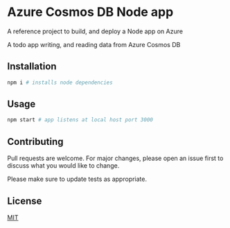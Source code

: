 # Azure Cosmos DB Node app

A reference project to build, and deploy a Node app on Azure

A todo app writing, and reading data from Azure Cosmos DB

## Installation

```bash
npm i # installs node dependencies
```

## Usage

```bash
npm start # app listens at local host port 3000
```

## Contributing

Pull requests are welcome. For major changes, please open an issue first to discuss what you would like to change.

Please make sure to update tests as appropriate.

## License

[MIT](https://choosealicense.com/licenses/mit/)
